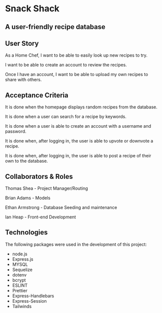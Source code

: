 # Snack Shack
## A user-friendly recipe database

## User Story

As a Home Chef, I want to be able to easily look up new recipes to try.

I want to be able to create an account to review the recipes.

Once I have an account, I want to be able to upload my own recipes to share with others.

## Acceptance Criteria

It is done when the homepage displays random recipes from the database.

It is done when a user can search for a recipe by keywords. 

It is done when a user is able to create an account with a username and password. 

It is done when, after logging in, the user is able to upvote or downvote a recipe. 

It is done when, after logging in, the user is able to post a recipe of their own to the database. 

## Collaborators & Roles

Thomas Shea - Project Manager/Routing

Brian Adams - Models

Ethan Armstrong - Database Seeding and maintenance

Ian Heap - Front-end Development

## Technologies
The following packages were used in the development of this project:

- node.js
- Express.js
- MYSQL
- Sequelize
- dotenv
- bcrypt
- ESLINT
- Prettier
- Express-Handlebars
- Express-Session
- Tailwinds



